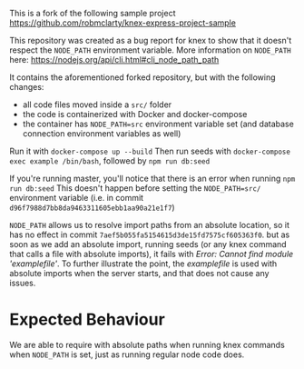 This is a fork of the following sample project https://github.com/robmclarty/knex-express-project-sample

This repository was created as a bug report for knex to show that it doesn't respect the `NODE_PATH` environment variable.
More information on `NODE_PATH` here: https://nodejs.org/api/cli.html#cli_node_path_path

It contains the aforementioned forked repository, but with the following changes:
- all code files moved inside a `src/` folder
- the code is containerized with Docker and docker-compose
- the container has `NODE_PATH=src` environment variable set (and database connection environment variables as well)

Run it with `docker-compose up --build`
Then run seeds with `docker-compose exec example /bin/bash`, followed by `npm run db:seed`

If you're running master, you'll notice that there is an error when running `npm run db:seed`
This doesn't happen before setting the `NODE_PATH=src/` environment variable (i.e. in commit `d96f7988d7bb8da9463311605ebb1aa90a21e1f7`)

`NODE_PATH` allows us to resolve import paths from an absolute location, so it has no effect in commit `7aef5b055fa5154615d3de15fd7575cf605363f0`.
but as soon as we add an absolute import, running seeds (or any knex command that calls a file with absolute imports), it fails with _Error: Cannot find module 'examplefile'_.
To further illustrate the point, the _examplefile_ is used with absolute imports when the server starts, and that does not cause any issues.

# Expected Behaviour
We are able to require with absolute paths when running knex commands when `NODE_PATH` is set, just as running regular node code does.
